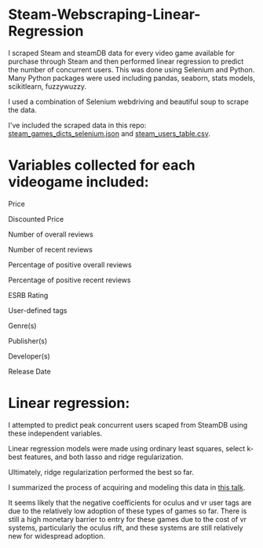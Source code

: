 # Steam-Webscraping-Linear-Regression
I scraped Steam and steamDB data for every video game available for purchase through Steam and then performed linear regression to predict the number of concurrent users. This was done using Selenium and Python. Many Python packages were used including pandas, seaborn, stats models, scikitlearn, fuzzywuzzy.

I used a combination of Selenium webdriving and beautiful soup to scrape the data.

I've included the scraped data in this repo: [steam_games_dicts_selenium.json](steam_games_dicts_selenium.json) and [steam_users_table.csv](steam_users_table.csv).

# Variables collected for each videogame included:

Price

Discounted Price

Number of overall reviews

Number of recent reviews

Percentage of positive overall reviews

Percentage of positive recent reviews

ESRB Rating

User-defined tags

Genre(s)

Publisher(s)

Developer(s)

Release Date



# Linear regression:

I attempted to predict peak concurrent users scaped from SteamDB using these independent variables.

Linear regression models were made using ordinary least squares, select k-best features, and both lasso and ridge regularization.

Ultimately, ridge regularization performed the best so far.


I summarized the process of acquiring and modeling this data in [this talk](Steam_Linear_Regression.pdf).

It seems likely that the negative coefficients for oculus and vr user tags are due to the relatively low adoption of these types of games so far. There is still a high monetary barrier to entry for these games due to the cost of vr systems, particularly the oculus rift, and these systems are still relatively new for widespread adoption.


